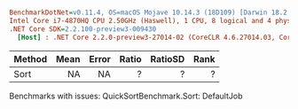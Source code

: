 ``` ini

BenchmarkDotNet=v0.11.4, OS=macOS Mojave 10.14.3 (18D109) [Darwin 18.2.0]
Intel Core i7-4870HQ CPU 2.50GHz (Haswell), 1 CPU, 8 logical and 4 physical cores
.NET Core SDK=2.2.100-preview3-009430
  [Host] : .NET Core 2.2.0-preview3-27014-02 (CoreCLR 4.6.27014.03, CoreFX 4.6.27014.02), 64bit RyuJIT


```
| Method | Mean | Error | Ratio | RatioSD | Rank |
|------- |-----:|------:|------:|--------:|-----:|
|   Sort |   NA |    NA |     ? |       ? |    ? |

Benchmarks with issues:
  QuickSortBenchmark.Sort: DefaultJob
